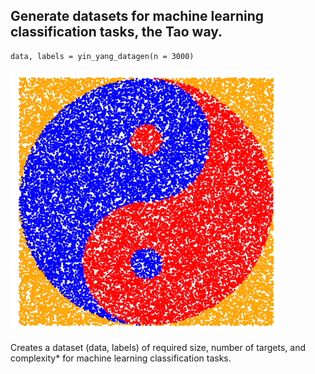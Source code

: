 ## Generate datasets for machine learning classification tasks, the Tao way.

    data, labels = yin_yang_datagen(n = 3000)

![](yin_yang_images/intro.png)

Creates a dataset (data, labels) of required size, number of targets, and complexity* for machine learning classification tasks.






